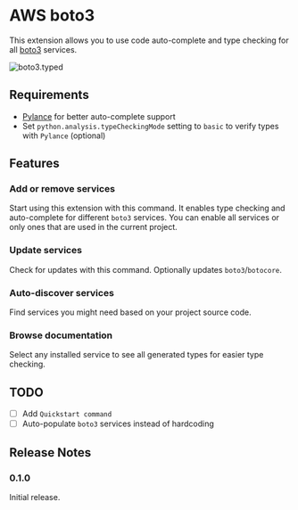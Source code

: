 # AWS boto3

This extension allows you to use code auto-complete and type checking for all [boto3](https://boto3.amazonaws.com/v1/documentation/api/latest/index.html) services.

![boto3.typed](https://raw.githubusercontent.com/vemel/mypy_boto3_builder/master/logo.png)

## Requirements

- [Pylance](https://marketplace.visualstudio.com/items?itemName=ms-python.vscode-pylance)
  for better auto-complete support
- Set `python.analysis.typeCheckingMode` setting to `basic` to verify types with `Pylance` (optional)

## Features

### Add or remove services

Start using this extension with this command.
It enables type checking and auto-complete for different `boto3` services.
You can enable all services or only ones that are used in the current project.

### Update services

Check for updates with this command.
Optionally updates `boto3`/`botocore`.

### Auto-discover services

Find services you might need based on your project source code.

### Browse documentation

Select any installed service to see all generated types for easier type checking.

## TODO

- [ ] Add `Quickstart command`
- [ ] Auto-populate `boto3` services instead of hardcoding

## Release Notes

### 0.1.0

Initial release.
